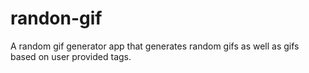 # randon-gif
A random gif generator app that generates random gifs as well as gifs based on user provided tags.
